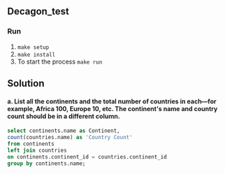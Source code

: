 ## Decagon_test
### Run
1. ```make setup``` 
2. ```make install```
3. To start the process ```make run```

## Solution
#### a. List all the continents and the total number of countries in each—for example, Africa 100, Europe 10, etc. The continent's name and country count should be in a different column.

```sql
select continents.name as Continent, 
count(countries.name) as 'Country Count' 
from continents 
left join countries 
on continents.continent_id = countries.continent_id 
group by continents.name;
```
